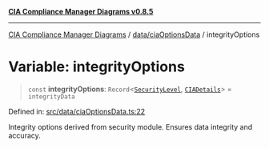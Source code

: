 [**CIA Compliance Manager Diagrams v0.8.5**](../../../README.md)

***

[CIA Compliance Manager Diagrams](../../../modules.md) / [data/ciaOptionsData](../README.md) / integrityOptions

# Variable: integrityOptions

> `const` **integrityOptions**: `Record`\<[`SecurityLevel`](../../../types/cia/type-aliases/SecurityLevel.md), [`CIADetails`](../../../types/cia-services/interfaces/CIADetails.md)\> = `integrityData`

Defined in: [src/data/ciaOptionsData.ts:22](https://github.com/Hack23/cia-compliance-manager/blob/3ae0301247f765ba03c8c0fe645db4718bb8af76/src/data/ciaOptionsData.ts#L22)

Integrity options derived from security module.
Ensures data integrity and accuracy.
